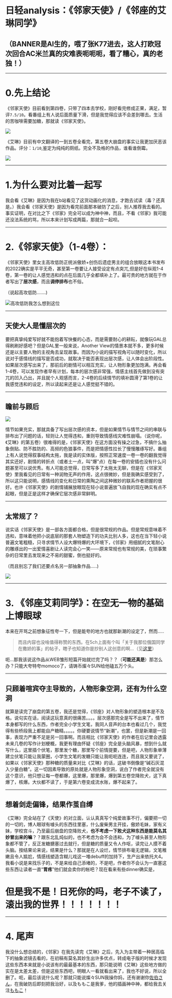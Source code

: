 # 日轻analysis：《邻家天使》/《邻座的艾琳同学》

（BANNER是AI生的，喂了张K77进去，这人打欧冠次回合AC米兰真的灾难表呃呃呃，看了糟心，真的老独！）
---

---

# 0.先上结论

《邻家天使》目前看到第四卷，只带了四本去学校，刚好看完修成正果，满足，暂评`7.5/10`。看番组上有人说后面质量下滑，但是我觉得应该不会差到哪去。生活的苦咖啡需要加糖，那就读《邻家天使》。

![](/img1/ChMf8FznsYiAQlv2AAMuFNNtm9A643.jpg)



《艾琳》目前有中文翻译的一到五卷全看完，第五卷大崩盘的事实让我更加厌恶该作品。评分：`1/10`,鉴定为纯纯的厕纸。完全不及格的作品，谁看谁倒霉。

![](/img1/thread_61141122582874_20210105202543_s_525737_o_w_1080_h_1339_47947.jpg)

---

# 1.为什么要对比着一起写

  我会看《艾琳》是因为我在b站看见了这货动画化的消息，才跑去试读（毒？还真是。）我会看《邻家天使》是因为看完前面那本破防了之后，别人推荐我去看的。事实证明，在对比之下《邻家》完全可以成为神中神，而且，不看《邻家》我可能还没法系统的骂，所以本来计划写成两篇，那就合一起呗。

---

# 2.《邻家天使》（1-4卷）：



  《邻家天使》里女主高攻低防正统派傲娇+创伤后遗症男主的组合放眼这本书发布的2022确实是平平无奇，甚至第一卷要让人接受设定有点突兀,但是好在纵观1-4卷，第一卷的让人感觉违和的点在后面几乎全都填补上了。最可贵的地方就在于作者写出了**层次感**，而且**调停排布**也不俗。

（说起高攻低防.......)

  ![高攻低防我怎么想到这位](/img1/QQ截图20230422063907.png)

---

## 天使大人是懂层次的

  要把真挚纯爱写好就不能抱着写快餐的心态，而是需要耐心的耕耘，就像玩GAL总得刷刷好感吧？但是GAL里一般来说，Another View的情景本就不多，更多时候还是以主要人物的主视角去呈现故事。而因为小说的描写视角可以随时变化，所以说对于感情线的描写是否成功，就取决于能否表现出层次感，让人体会出阶段性。如果层次感写出来了，那前后的剧情可以相互充实，让人物形象更加饱满。再会看1-4卷，可以发现作者早有计划，每本的层次感非常强，情感主线首先做到没有突兀的凹入凸出，并且就个人观感而言，2-4卷的后续情节的填补圆滑了第1卷的让我感觉违和的设定，所以读起来还是让人感觉挺不错的。

---

## 瞻前与顾后

![](/img1/id103668800-GettyImages-1472815505-crop-800x450.jpg)

  情节如果充实，那就具备了写出层次感的资本，但是如果情节与情节之间的串联与排布出了问题的话，轻则让人觉得违和，重则导致情感线灾难性崩塌。（说你呢，《艾琳》的第五卷）很难得的是，《邻家天使》在这方面没有操之过急，不搞什么抽象倒贴、防不胜防的、高频的色狼事件，而是把情感性拉长了慢慢雕琢写好。番组上有人说觉得叙事结构太拖，我是读的实体版，按照正常速度一卷一卷的翻我觉得其实还好，剧情的转折点（或者土一点，叫“爆”点）在每一卷的安插也没有什么问题甚至可以说优秀。有人可能总觉得，日常写多了太拖太无聊，但是在《邻家天使》里我看见的日常有一种润物无声的作用，这点很微妙，但是我确实感受到了，所以这只能说明，感情线的变化和日常的熏陶之间这种微妙的联系作者把握的很好。也许《邻家天使》的剧情铺展放眼现在轻小说普遍放飞自我的现在确实有点不起眼，但是正是这样才确保它层次感非常鲜明。

---

## 太常规了？

  说实话《邻家天使》是一部各方面都合格，但是很常规的作品。但是常规意味着不违和，意味着他把小说底层的那套人物塑造下的功夫比别人多，这也在当下轻小说普遍文笔粗糙，只寻求情节人设大爆特爆的大环境下，《邻家》用细腻的文笔耐心的雕琢出的一出爱情喜剧让人读完会心一笑——原来常规也有常规的美，在琐事繁杂的日常里去发现来之不易的甜蜜，倒也挺好的。

（而且别忘了我们还要点名另一部抽象作品.....)

![](/img1/15898782135ec39dc583e6c4.63414388.jpeg)



---

# 3. 《邻座艾莉同学》：在空无一物的基础上博眼球

  本来在开骂之前想象征性夸一下，但是能夸的地方也就那新潮的设定了，然而.....

> 而且内容也没啥值得称赞的东西。在5ch上面有个叫「关于我那位俄国同学在撒娇的事」的帖子，瞎子也知道你是抄别人这创意的啊...（见[这里](https://bgm.tv/blog/312323)）

呃...那我该说这作品从WEB雏形短篇开始就烂完了吗？？（**可能还真是**）那怎么办？只能大夸特夸momoco了，请铸币燦々SUN给他磕五万个头。

---

## 只顾着喧宾夺主导致的，人物形象空洞，还有为什么空洞

  就算是读完了崩盘的第五卷，我还是觉得，《邻座》对人物形象的塑造根本是不及格。说句实在话，阅读这玩意真的很痛苦。。。。层次感那完全是写不出来了，情节本身都写的什么东西，作者完全小学生文笔，我同人音声的台本也看过几个，我觉得有些桥段我上都能自产糖精。。。。。你硬要说情节“新潮”，也罢，但是新潮是一回事，表现力严重不足是另一回事啊。而且相比《邻家天使》的作者在后记里会透露未来几卷的写作计划梗概，我更有理由怀疑《邻座》完全是头脑风暴，想到什么就写什么，这里插个伏笔，那里发个糖，那里写个前情提要，但是吧，人物形象单薄建立伏笔只能让我蒙圈，小学生文笔的发糖只能让我呃呃连连，而且我又要说了，如果以《邻家天使》那种糖的质量来对比《艾琳》的话，这破书倒像是“碱石灰混入少量白糖”。这一切因素导致的原处就是人物形象空洞，说白了作者完全就没有这个意识，他只想让每一卷都爆，这里爆，那里爆，爆到第五卷空降败犬，这下真爆了，核爆。大伙都不读了，于是第六卷变成流水账，爆不起来了。

---

## 想着剑走偏锋，结果作茧自缚

  《艾琳》完全站在了《天使》的对立面，认认真真写个纯爱故事不行，偏要把一切的一切的，博人眼球有噱头的东西往里塞，什么废柴男主开挂，傲娇毛妹，家有义妹，学校宫斗，乃至最后崩盘的空降败犬，**也不考虑一下败犬这种东西是能莫名其妙冒出来的嘛**？？跟东北乱炖似的，也不考虑为会不会违和，为了噱头甚至人物形象都不管了，反正发糖搪塞过去就行，但是糖的质量又令人作呕，读完让人摸不着头脑。按结果论来说，结果是什么？那就是在人设烂，情节排布毫无逻辑，文笔稚嫩且令人尴尬，情感线塑造含糊儿戏这一堆debuff的加持下，生产出来依托大4。我看小说是来找乐子的，不是来给自己添堵的，不是吧，作者你不会认为一直塞这些东西让读者一直“**胃疼**”他们就会卖你的帐吧？现在看来有些dinner确实是，

# 但是我不是！日死你的吗，老子不读了，滚出我的世界！！！！！！！



---

# 4. 尾声

  我没什么想总结的，《邻家》在我先读完《艾琳》之后，先入为主带着一种居高临下的抽象滤镜去看的，在初稿有莫名其妙生出许多优点，转成电子版的时候才发现这些东西本来就是小说该有的最最基本的东西，那只能说明《艾琳》这些地方做的实在是太差太差，但是这些东西吧，明眼人一看就看出来了，我也不好说，所以全删了。呃，最后该说什么呢？那就只能说燦々SUN我操你妈，还有谢谢你[佐伯さん](https://bgm.tv/person/43057)，在我破防后即刻把我治好，以及ももこ是我爹，他的插画神中神，都给我去关注[ももこ](https://twitter.com/momoco_haru)！
